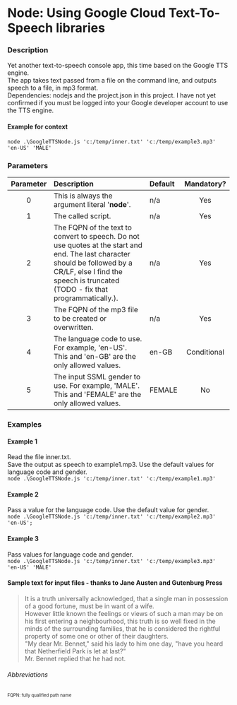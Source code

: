 Node: Using Google Cloud Text-To-Speech libraries
===

### Description
Yet another text-to-speech console app, this time based on the Google TTS engine.   
The app takes text passed from a file on the command line, and outputs speech to a file, in mp3 format.  
Dependencies: nodejs and the project.json in this project. I have not yet confirmed if you must be logged into your Google developer account to use the TTS engine.

#### Example for context
`node .\GoogleTTSNode.js 'c:/temp/inner.txt' 'c:/temp/example3.mp3' 'en-US' 'MALE'  ` 

### Parameters

| Parameter        | Description          | Default |Mandatory?  |
|:-------------:|:-------------|:-------------| :-----:|
| 0     | This is always the argument literal '**node**'. | n/a | Yes |
| 1     | The called script. | n/a | Yes |
| 2     | The FQPN of the text to convert to speech. Do not use quotes at the start and end. The last character should be followed by a CR/LF, else I find the speech is truncated (TODO - fix that programmatically.). |n/a | Yes |
| 3     | The FQPN of the mp3 file to be created or overwritten. |n/a | Yes |
| 4     | The language code to use. For example, 'en-US'. This and 'en-GB' are the only allowed values. |en-GB | Conditional |
| 5     | The input SSML gender to use. For example, 'MALE'. This and 'FEMALE' are the only allowed values.|FEMALE | No |

### Examples

#### Example 1
Read the file inner.txt.  
Save the output as speech to example1.mp3.
Use the default values for language code and gender.  
`node .\GoogleTTSNode.js 'c:/temp/inner.txt' 'c:/temp/example1.mp3'  ` 

#### Example 2
Pass a value for the language code. Use the default value for gender.  
`node .\GoogleTTSNode.js 'c:/temp/inner.txt' 'c:/temp/example2.mp3' 'en-US';  ` 

#### Example 3
Pass values for language code and gender.  
`node .\GoogleTTSNode.js 'c:/temp/inner.txt' 'c:/temp/example3.mp3' 'en-US' 'MALE'  ` 

#### Sample text for input files - thanks to Jane Austen and Gutenburg Press
>It is a truth universally acknowledged, that a single man in possession of a good fortune, must be in want of a wife.  
However little known the feelings or views of such a man may be on his first entering a neighbourhood, this truth is so well fixed in the minds of the surrounding families, that he is considered the rightful property of some one or other of their daughters.  
"My dear Mr. Bennet," said his lady to him one day, "have you heard that Netherfield Park is let at last?"  
Mr. Bennet replied that he had not.  

###### Abbreviations
<sup><sub>FQPN: fully qualified path name </sub></sup>

